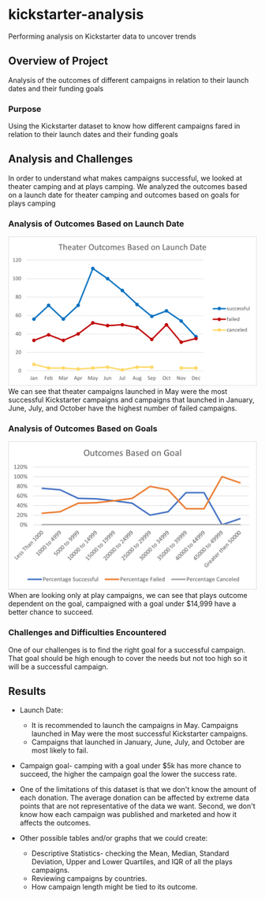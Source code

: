 # kickstarter-analysis
Performing analysis on Kickstarter data to uncover trends 
## Overview of Project
Analysis of the outcomes of different campaigns  in relation to their launch dates and their funding goals
### Purpose
Using the Kickstarter dataset to know how different campaigns fared in relation to their launch dates and their funding goals
## Analysis and Challenges
In order to understand what makes campaigns successful, we looked at theater camping and at plays camping. We analyzed the outcomes based on a launch date for theater camping and outcomes based on goals for plays camping 
### Analysis of Outcomes Based on Launch Date
![Theater_Outcomes_vs_Launch.png](Theater_Outcomes_vs_Launch.png)
We can see that theater campaigns launched in May were the most successful Kickstarter campaigns and campaigns that launched in January, June, July, and October have the highest number of failed campaigns.

### Analysis of Outcomes Based on Goals
![Outcomes_vs_Goals.png](Outcomes_vs_Goals.png)
When are looking only at play campaigns, we can see that plays outcome dependent on the goal, campaigned with a goal under $14,999 have a better chance to succeed.

### Challenges and Difficulties Encountered
One of our challenges is to find the right goal for a successful campaign. That goal should be high enough to cover the needs but not too high so it will be a successful campaign. 
## Results
- Launch Date: 
  - It is recommended to launch the campaigns in May. Campaigns launched in May were the most successful Kickstarter campaigns.
  - Campaigns that launched in January, June, July, and October are most likely to fail.

- Campaign goal- camping with a goal under $5k has more chance to succeed, the higher the campaign goal the lower the success rate. 

- One of the limitations of this dataset is that we don't know the amount of each donation. The average donation can be affected by extreme data points that are not representative of the data we want.   Second, we don't know how each campaign was published and marketed and how it affects the outcomes.

- Other possible tables and/or graphs that we could create:
  - Descriptive Statistics- checking the Mean, Median, Standard Deviation, Upper and Lower Quartiles, and IQR of all the plays campaigns.
  - Reviewing campaigns by countries. 
  - How campaign length might be tied to its outcome.
